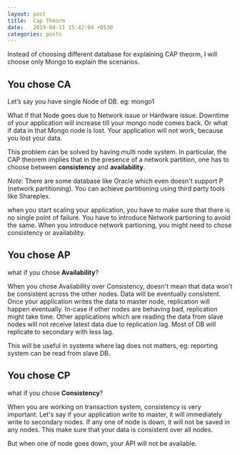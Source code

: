 ```yaml
---
layout: post
title:  Cap Theorm
date:   2019-04-11 15:42:04 +0530
categories: posts
---
```

Instead of choosing different database for explaining CAP theorm, I will choose only Mongo to explain the scenarios.

## You chose CA

Let’s say you have single Node of DB. eg: mongo1

What if that Node goes due to Network issue or Hardware issue. Downtime of your application will increase till your mongo node comes back. Or what if data in that Mongo node is lost. Your application will not work, because you lost your data.

This problem can be solved by having multi node system. In particular, the CAP theorem implies that in the presence of a network partition, one has to choose between **consistency** and **availability**.

*Note*: There are some database like Oracle which even doesn't support P (network partitioning). You can achieve partitioning using third party tools like Shareplex.

when you start scaling your application, you have to make sure that there is no single point of failure. You have to introduce Network partioning to avoid the same. When you introduce network partioning, you might need to chose consistency or availability.

## You chose AP

what if you chose **Availability**?

When you chose Availability over Consistency, doesn't mean that data won’t be consistent across the other nodes. Data will be eventually consistent. Once your application writes the data to master node, replication will happen eventually. In-case if other nodes are behaving bad, replication might take time. Other applications which are reading the data from slave nodes will not receive latest data due to replication lag. Most of DB will replicate to secondary with less lag.

This will be useful in systems where lag does not matters, eg: reporting system can be read from slave DB.

## You chose CP

what if you chose **Consistency**?

When you are working on transaction system, consistency is very important. Let's say if your application write to master, it will immediately write to secondary nodes. If any one of node is down, it will not be saved in any nodes. This make sure that your data is consistent over all nodes.

But when one of node goes down, your API will not be available.